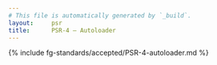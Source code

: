 ```yaml
---
# This file is automatically generated by `_build`.
layout:     psr
title:      PSR-4 — Autoloader
---
```

{% include fg-standards/accepted/PSR-4-autoloader.md %}
